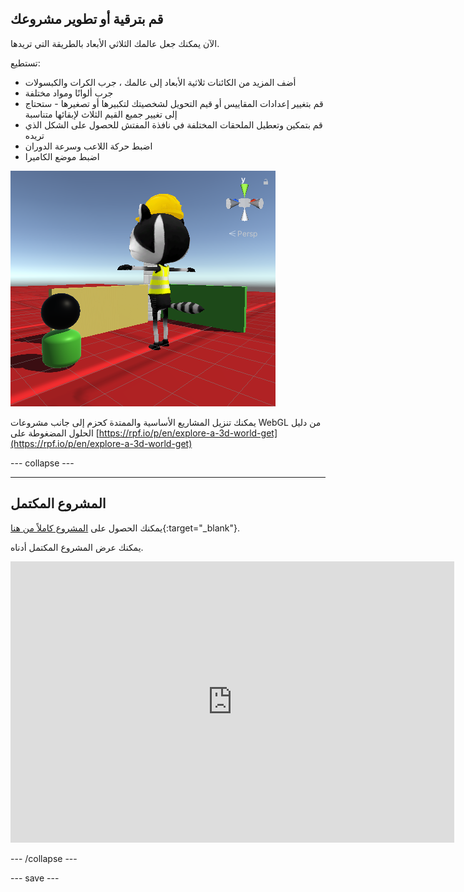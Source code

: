 ## قم بترقية أو تطوير مشروعك

الآن يمكنك جعل عالمك الثلاثي الأبعاد بالطريقة التي تريدها.

تستطيع:
+ أضف المزيد من الكائنات ثلاثية الأبعاد إلى عالمك ، جرب الكرات والكبسولات
+ جرب ألوانًا ومواد مختلفة
+ قم بتغيير إعدادات المقاييس أو قيم التحويل لشخصيتك لتكبيرها أو تصغيرها - ستحتاج إلى تغيير جميع القيم الثلاث لإبقائها متناسبة
+ قم بتمكين وتعطيل الملحقات المختلفة في نافذة المفتش للحصول على الشكل الذي تريده
+ اضبط حركة اللاعب وسرعة الدوران
+ اضبط موضع الكاميرا

![عرض المشهد مع وضع الكاميرا الجديد والأشكال الإضافية والشخصية المكبرة مع إعادة تشغيل شبكة البناء.](images/customised-project.png)

يمكنك تنزيل المشاريع الأساسية والممتدة كحزم إلى جانب مشروعات WebGL من دليل الحلول المضغوطة على [https://rpf.io/p/en/explore-a-3d-world-get](https://rpf.io/p/en/explore-a-3d-world-get)

--- collapse ---

---
المشروع المكتمل
---

يمكنك الحصول على [المشروع كاملاً من هنا](https://rpf.io/p/en/explore-a-3d-world-get){:target="_blank"}.

يمكنك عرض المشروع المكتمل أدناه.

<iframe allowtransparency="true" width="710" height="450" src="https://explore-a-3d-world-extended.rpfilt.repl.co" frameborder="0"></iframe>

--- /collapse ---

--- save ---
